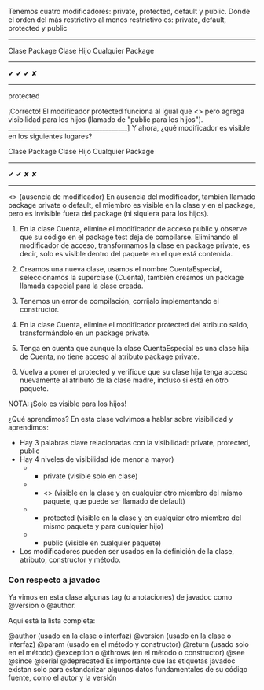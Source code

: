 
Tenemos cuatro modificadores: private, protected, default y public. Donde el orden del más restrictivo al menos restrictivo es: private, default, protected y public

_________________________________________
Clase	Package	Clase Hijo	Cualquier Package
__________________________________________
✔    	✔       	✔         	✘
________________________________________________
protected

¡Correcto! El modificador protected funciona al igual que <<package private>> pero agrega visibilidad para los hijos (llamado de "public para los hijos").
______________________________________]
Y ahora, ¿qué modificador es visible en los siguientes lugares?

Clase	Package	Clase Hijo	Cualquier Package
_____________________________________
✔	✔	✘	✘
______________________________________
<<package private>> (ausencia de modificador)
En ausencia del modificador, también llamado package private o default, el miembro es visible en la clase y en el package, pero es invisible fuera del package (ni siquiera para los hijos).

1) En la clase Cuenta, elimine el modificador de acceso public y observe que su código en el package test deja de compilarse. Eliminando el modificador de acceso, transformamos la clase en package private, es decir, solo es visible dentro del paquete en el que está contenida.

2) Creamos una nueva clase, usamos el nombre CuentaEspecial, seleccionamos la superclase (Cuenta), también creamos un package llamada especial para la clase creada.

3) Tenemos un error de compilación, corríjalo implementando el constructor.

4) En la clase Cuenta, elimine el modificador protected del atributo saldo, transformándolo en un package private.

5) Tenga en cuenta que aunque la clase CuentaEspecial es una clase hija de Cuenta, no tiene acceso al atributo package private.

6) Vuelva a poner el protected y verifique que su clase hija tenga acceso nuevamente al atributo de la clase madre, incluso si está en otro paquete.

NOTA: ¡Solo es visible para los hijos!

¿Qué aprendimos?
En esta clase volvimos a hablar sobre visibilidad y aprendimos:

+ Hay 3 palabras clave relacionadas con la visibilidad: private, protected, public
+ Hay 4 niveles de visibilidad (de menor a mayor)
  + + private (visible solo en clase)
  + + <<package private>> (visible en la clase y en cualquier otro miembro del mismo paquete, que puede ser llamado de default)
  + + protected (visible en la clase y en cualquier otro miembro del mismo paquete y para cualquier hijo)
  + + public (visible en cualquier paquete)
+ Los modificadores pueden ser usados en la definición de la clase, atributo, constructor y método.

### Con respecto a javadoc 
Ya vimos en esta clase algunas tag (o anotaciones) de javadoc como @version o @author.

Aquí está la lista completa:

@author (usado en la clase o interfaz)
@version (usado en la clase o interfaz)
@param (usado en el método y constructor)
@return (usado solo en el método)
@exception o @throws (en el método o constructor)
@see
@since
@serial
@deprecated
Es importante que las etiquetas javadoc existan solo para estandarizar algunos datos fundamentales de su código fuente, como el autor y la versión

  
